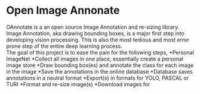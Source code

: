 # Open Image Annonate
OAnnotate is a an open source Image Annotation and re-sizing library. Image Annotation, aka drawing bounding boxes, is a major first step into developing vision processing. This is also the most tedious and most error prone step of the entire deep learning process.  
The goal of this project is to ease the pain for the following steps, 
*Personal ImageNet
  *Collect all images in one place, essentially create a personal image store
  *Draw bounding box(es) and annotate the class for each image in the image
*Save the annotations in the online database
  *Database saves annotations in a neutral format
  *Export(s) in formats for YOLO, PASCAL or TURI
*Format and re-size image(s) 
  *Download images for 

